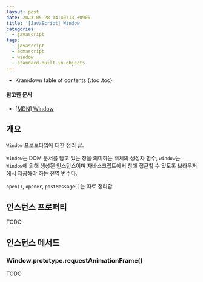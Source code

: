 ```yaml
---
layout: post
date: 2023-05-28 14:40:13 +0900
title: '[JavaScript] Window'
categories:
  - javascript
tags:
  - javascript
  - ecmascript
  - window
  - standard-built-in-objects
---
```


* Kramdown table of contents
{:toc .toc}

#### 참고한 문서

- [\[MDN\] Window](https://developer.mozilla.org/en-US/docs/Web/API/window)


## 개요

`Window` 프로토타입에 대한 정리 글.

`Window`는 DOM 문서를 담고 있는 창을 의미하는 객체의 생성자 함수, `window`는 `Window`에 의해 생성된 인스턴스이며 자바스크립트에서 창에 접근할 수 있도록 브라우저에서 제공해야 하는 전역 변수다.

`open()`, `opener`, `postMessage()`는 따로 정리함


## 인스턴스 프로퍼티

TODO


## 인스턴스 메서드

### Window.prototype.requestAnimationFrame()

TODO
